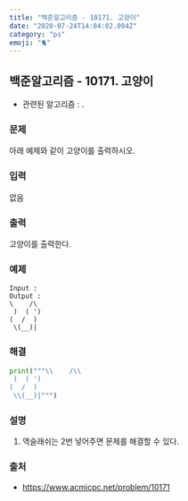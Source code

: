 ```yaml
---
title: "백준알고리즘 - 10171. 고양이"
date: "2020-07-24T14:04:02.004Z"
category: "ps"
emoji: "🐈"
---
```


## 백준알고리즘 - 10171. 고양이

- 관련된 알고리즘 : .

### 문제

아래 예제와 같이 고양이를 출력하시오.

### 입력

없음

### 출력

고양이를 출력한다.

### 예제

```
Input : 
Output : 
\    /\
 )  ( ')
(  /  )
 \(__)|
```

### 해결

```python
print("""\\    /\\
 )  ( ')
(  /  )
 \\(__)|""")
```

### 설명

1. 역슬래쉬는 2번 넣어주면 문제를 해결할 수 있다.

### 출처

- https://www.acmicpc.net/problem/10171
